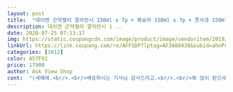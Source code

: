 ```yaml
---
layout: post 
title:  "데이앤 곤약젤리 깔라만시 150ml x 7p + 복숭아 150ml x 7p + 풋사과 150ml x 7p + 청포도 150ml x 7p, 1세트" 
description: 데이앤 곤약젤리 깔라만시 1 ..
date: 2020-07-25 07:13:17 
img: https://static.coupangcdn.com/image/product/image/vendoritem/2019/06/14/4472599544/3fb5a3e8-2d95-45ad-860e-c2eeb6e70a98.jpg 
linkUrl: https://link.coupang.com/re/AFFSDP?lptag=AF3600438&subid=ahnPublicAsk&pageKey=195159973&itemId=560404767&vendorItemId=4472599544&traceid=V0-113-8eed43da0dbecbed 
categories: [1012] 
color: A57F92 
price: 17900 
author: Ask View Shop 
cont:  "(새해에.<br/>.<br/>배송하시는 기사님 감사드리고.<br/>.<br/>복 많이 받으세요)<br/>+++<br/>28개 들어있어요.<br/><br/>4가지맛 7개씩 정확하게<br/>ㅎ<br/>결론  주문하면 하나가 비어서 올수있고  단맛이 없어서 밍밍할수 있어요<br/>그 중에서 복숭아가 잴 안달아요 ㅎ<br/>그래.<br/>.<br/>뭐 이게 얼마나 된다고 하며... <br/>구입하였네요.<br/>.<br/>울 딸램.<br/>.<br/>좋아서... <br/> 그냥 팔짝 팔짝 뛰더라고요.<br/>.<br/>친구집에 가서 먹어보고.<br/>.<br/>맛있었나봐요.<br/>.<br/><br/>그래도 심심하니 먹을만해요.<br/><br/>그래서 그냥 그런갑다 하고 넘겼어요... <br/>(에휴... <br/>.<br/>)<br/>그래서 급하게 후기를 둘러보니 1개씩 덜 받으신 분들이 종종 있더라구요<br/>그랬더니.<br/>.<br/>이번엔... <br/>제 폰으로 쿠팡에 들어가 장바구니 안착을 시켜놓고.<br/>.<br/>사달라고... <br/>애교를 부리더라고요.<br/> (?)겁나 징그러웠어요.<br/> ㅋㅋ<br/>그러면서... <br/>이걸 선텍.<br/>.<br/>ㅋㅋㅋ<br/>그런데 맛을 보기 전부터 실망감을 주시네요  사진을 보시면<br/>그리고 맛은  없어요  마치 그  빙그레 바나나 우유가 향을<br/>넘기고 사진이나 이쁘게 찍어보려고 꺼내는데 왠걸?<br/>다 단맛이 적게 나요.<br/><br/>다욧 하시는 분들... <br/><br/>다이어트 하려고 산거지 폭식 하려고 시킨게 아니니 뭐 맛없는건 큰 걱정 안해도 될것 같아요<br/>다이어트 하려고 찾다가 보고 궁금해서 주문해 봤어요<br/>단맛이 없다보니 한번에 여러개를 먹으려면 먹을수는 있으나 그러고 싶지 않은 맛이라 후딱 다 먹어치워서 벌써 또 사야되? 하는 걱정을 덜할것 같다는 생각이 들어요<br/>도착하자마자 갯수 세어보고<br/>먹고있어요<br/>먹는게.<br/>.<br/>부담스러우시다면... <br/>가볍게 하나씩 드셔도  도움이 많이 되실듯해요<br/>모두 새해 복 받이 받으셔요<br/>모자라게 들어있으면 실망할뻔 ㅋ<br/>복숭아는 맛이 너무 적게 나네요.<br/><br/>새해1월1일 .<br/>새벽2시... <br/>배송... <br/>엄청나죠.<br/>.<br/>ㅎ<br/>세일 하길래 구입해봤어요.<br/><br/>아시겟지만 막 쏟아담듯이 대충담겨있길래 뭐 그럴수 있지... <br/>하면서<br/>암튼 비어온거 만 아니면 별 5점 드리고 싶었으나 1개 비어서 왔으니 저도 1개 비어서 평가할게요 (ㅎㅎ복수닷)<br/>여러가지 맛을 다 맛볼수 있어 좋아요.<br/><br/>여름이라 곤약젤리 간식으로<br/>여섯식구가 하나씩 선택해서 먹었는데.<br/>.<br/>전 사과맛 선택했어요.<br/>.<br/>맛있어요.<br/>.<br/><br/>역시 쿠팡은 로켓배송... <br/><br/>오호... <br/>근데.<br/>.<br/>맛있더라고요.<br/>.<br/><br/>온가족이 송구영신예배.<br/>.<br/>다녀온터라 아무도 잠자리에 들지 읺은 시간이라... <br/>오자마자.<br/>.<br/>개봉하여... <br/>하나씩 먹었네요.<br/>.<br/>먹어도 돼... <br/>4칼로리니까... <br/>ㅋ<br/>우리 딸램이가 곤약쩰리 사달라고... <br/> 얼마전부터 졸랐네요.<br/>.<br/> 그래도 뭐 그런걸 사냐고.<br/>  안 사주었네요.<br/><br/>은은하게 맛있어요 ㅎ<br/>일단 깔라만시 맛 먹어봤어요.<br/><br/>입혀서  바나나 딸기 초코 등등 맛을 내듯이 이것도 그런것? 같은 느낌이 들어요<br/>잘 먹을게요<br/>재구매 의사 꾸준히 있습니다!<br/>중요한건.<br/>.<br/>밥이며 간식이며.<br/>.<br/>먹을만큼 엄청나게 먹습니다.<br/>ㅋㅋ<br/>진하거나 달지 않고<br/>차차 다른맛도 먹어보고 추가 후기 적을게요^^<br/>쿠팡 가족님들<br/>풋사과.<br/> 청포도.<br/> 복숭아 다 먹어봤는데,<br/>하나가 모자르더 라구요... <br/> 아놔... <br/><br/>한 해 행복하시고 건강들 하세요^^<br/>한박스에 4가지맛이 골고루 들어있어서<br/>한창 때라... <br/> 폭풍성장하고 있는 딸... <br/> 갑자기... <br/>쌀찌는거에.<br/>.<br/>예민하더니... <br/>칼로리가.<br/>.<br/>4칼로리라며.<br/>.<br/>포만감 좋고.<br/>.<br/> 살 안찐다고 선택한것 같은데.<br/>.<br/>.<br/> ㅋㅋ<br/>" 
---
```

